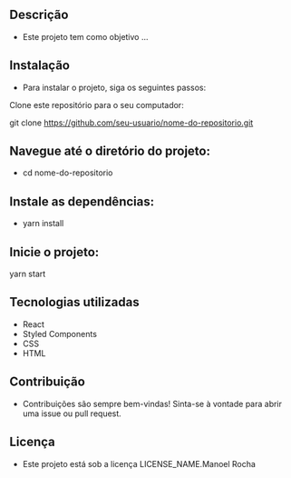 ## Descrição
- Este projeto tem como objetivo ...

## Instalação
- Para instalar o projeto, siga os seguintes passos:

Clone este repositório para o seu computador:

git clone https://github.com/seu-usuario/nome-do-repositorio.git
## Navegue até o diretório do projeto:
- cd nome-do-repositorio
## Instale as dependências:
- yarn install
## Inicie o projeto:
yarn start
## Tecnologias utilizadas
- React
- Styled Components
- CSS
- HTML
## Contribuição
- Contribuições são sempre bem-vindas! Sinta-se à vontade para abrir uma issue ou pull request.

## Licença
- Este projeto está sob a licença LICENSE_NAME.Manoel Rocha

